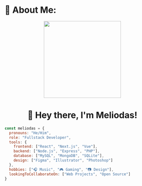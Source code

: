 # 💫 About Me:
<div align="center">
  <img src="https://user-images.githubusercontent.com/73995275/222146888-2ac7f3cc-a14b-4b98-9bd2-16fa99ea11f8.png" width="250"/>
</div>

<h1 align="center">👋 Hey there, I'm Meliodas!</h1>

```js
const meliodas = {
  pronouns: "He/Him",
  role: "Fullstack Developer",
  tools: {
    frontend: ["React", "Next.js", "Vue"],
    backend: ["Node.js", "Express", "PHP"],
    database: ["MySQL", "MongoDB", "SQLite"],
    design: ["Figma", "Illustrator", "Photoshop"]
  },
  hobbies: ["🎧 Music", "🎮 Gaming", "📷 Design"],
  lookingToCollaborateOn: ["Web Projects", "Open Source"]
}
